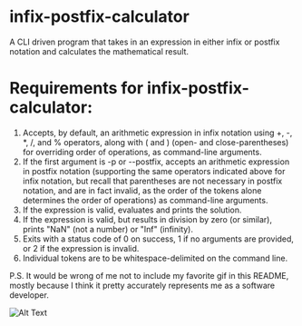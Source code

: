 # infix-postfix-calculator
A CLI driven program that takes in an expression in either infix or postfix notation and calculates the mathematical result.


# Requirements for infix-postfix-calculator:

1. Accepts, by default, an arithmetic expression in infix notation using +, -, *, /, and % operators, along with ( and ) (open- and close-parentheses) for overriding order of operations, as command-line arguments.
2. If the first argument is -p or --postfix, accepts an arithmetic expression in postfix notation (supporting the same operators indicated above for infix notation, but recall that parentheses are not necessary in postfix notation, and are in fact invalid, as the order of the tokens alone determines the order of operations) as command-line arguments.
3. If the expression is valid, evaluates and prints the solution.
4. If the expression is valid, but results in division by zero (or similar), prints "NaN" (not a number) or "Inf" (infinity).
5. Exits with a status code of 0 on success, 1 if no arguments are provided, or 2 if the expression is invalid.
6. Individual tokens are to be whitespace-delimited on the command line.

P.S. It would be wrong of me not to include my favorite gif in this README, mostly because I think it pretty accurately represents me as a software developer. 

![Alt Text](https://media.giphy.com/media/o0vwzuFwCGAFO/giphy.gif)
